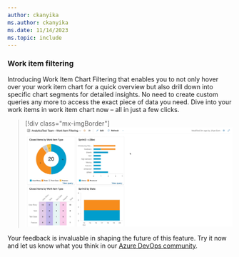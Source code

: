 ```yaml
---
author: ckanyika
ms.author: ckanyika
ms.date: 11/14/2023
ms.topic: include
---
```


### Work item filtering

Introducing Work Item Chart Filtering that enables you to not only hover over your work item chart for a quick overview but also drill down into specific chart segments for detailed insights. No need to create custom queries any more to access the exact piece of data you need. Dive into your work items in work item chart now – all in just a few clicks.

 > [!div class="mx-imgBorder"]
> ![Gif to demo work item filtering.](../../media/230-reporting-01.gif "gif to demo work item filtering")
 
Your feedback is invaluable in shaping the future of this feature. Try it now and let us know what you think in our [Azure DevOps community](https://developercommunity.visualstudio.com/AzureDevOps).  